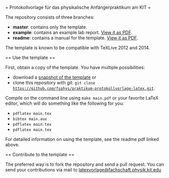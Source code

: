 = Protokollvorlage für das physikalische Anfängerpraktikum am KIT =

The repository consists of three branches:
* **master**: contains only the template.
* **example**: contains an example lab report. [View it as PDF](https://github.com/fsphys/praktikum-protokollvorlage-latex/blob/example/main.pdf?raw=true).
* **readme**: contains a manual for the template. [View it as PDF](https://github.com/fsphys/praktikum-protokollvorlage-latex/blob/readme/main.pdf?raw=true).

The template is known to be compatible with TeXLive 2012 and 2014.

== Use the template ==

First, obtain a copy of the template. You have multiple possibilities:
* download a [snapshot of the template](https://github.com/fsphys/praktikum-protokollvorlage-latex/archive/master.zip) or
* clone this repository with git: <code>git clone https://github.com/fsphys/praktikum-protokollvorlage-latex.git</code>.

Compile on the command line using <code>make main.pdf</code> or your favorite LaTeX editor, which will do something like the following for you:
* <code>pdflatex main.tex</code>
* <code>bibtex main.aux</code>
* <code>pdflatex main.tex</code>
* <code>pdflatex main.tex</code>

For detailed information on using the template, see the readme pdf linked above.

== Contribute to the template ==

The preferred way is to fork the repository and send a pull request. You can send your contributions via mail to latexvorlage@fachschaft.physik.kit.edu
